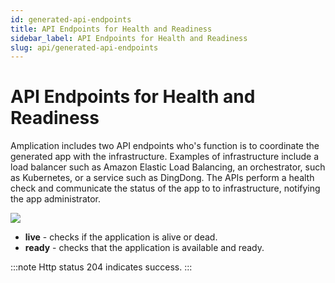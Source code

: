 ```yaml
---
id: generated-api-endpoints
title: API Endpoints for Health and Readiness
sidebar_label: API Endpoints for Health and Readiness
slug: api/generated-api-endpoints
---
```


# API Endpoints for Health and Readiness

Amplication includes two API endpoints who's function is to coordinate the generated app with the infrastructure. Examples of infrastructure include a load balancer such as Amazon Elastic Load Balancing, an orchestrator, such as Kubernetes, or a service such as DingDong.
The APIs perform a health check and communicate the  status of the app to to infrastructure, notifying the app administrator. 


![](../getting-started/assets/161983060-f7f2982a-9a78-47bb-baac-c4fe274e0f3c.png)


- **live** - checks if  the application is alive or dead.  
- **ready** - checks that the application is available and ready.

 
:::note
Http status 204 indicates success.
:::




